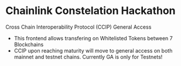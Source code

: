 # Chainlink Constelation Hackathon 
Cross Chain Interoperability Protocol (CCIP) General Access

- This frontend allows transfering on Whitelisted Tokens between 7 Blockchains
- CCIP upon reaching maturity will move to general access on both mainnet and testnet chains. Currently GA is only for Testnets!